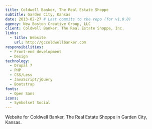 ```yaml
---
title: Coldwell Banker, The Real Estate Shoppe
subtitle: Garden City, Kansas
date: 2013-02-27 # Last commits to the repo (for v1.0.0)
agency: New Boston Creative Group, LLC
client: Coldwell Banker, The Real Estate Shoppe, Inc.
links:
  - title: Website
    url: http://gccoldwellbanker.com
responsibilities:
  - Front-end development
  - Design
technology:
  - Drupal 7
  - PHP
  - CSS/Less
  - JavaScript/jQuery
  - Bootstrap
fonts:
  - Open Sans
icons:
  - Symbolset Social
---
```


Website for Coldwell Banker, The Real Estate Shoppe in Garden City, Kansas.
